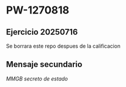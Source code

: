 # PW-1270818
## Ejercicio 20250716


Se borrara este repo despues de la calificacion
## Mensaje secundario
*MMGB secreto de estado*

